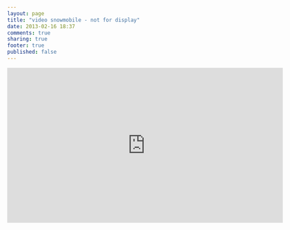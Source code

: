 ```yaml
---
layout: page
title: "video snowmobile - not for display"
date: 2013-02-16 18:37
comments: true
sharing: true
footer: true
published: false
---
```

<center><iframe src="http://new.livestream.com/accounts/2677747/events/1884010/videos/11819545/player?autoPlay=false&height=360&mute=false&width=640" width="640" height="360" frameborder="0" scrolling="no"></iframe> </center>
